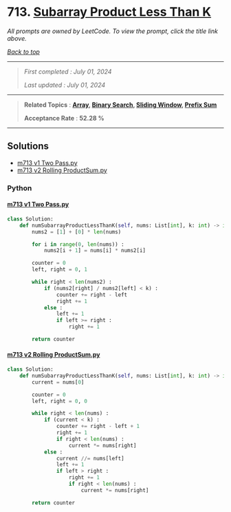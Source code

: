 # 713. [Subarray Product Less Than K](<https://leetcode.com/problems/subarray-product-less-than-k>)

*All prompts are owned by LeetCode. To view the prompt, click the title link above.*

*[Back to top](<../README.md>)*

------

> *First completed : July 01, 2024*
>
> *Last updated : July 01, 2024*

------

> **Related Topics** : **[Array](<by_topic/Array.md>), [Binary Search](<by_topic/Binary Search.md>), [Sliding Window](<by_topic/Sliding Window.md>), [Prefix Sum](<by_topic/Prefix Sum.md>)**
>
> **Acceptance Rate** : **52.28 %**

------

## Solutions

- [m713 v1 Two Pass.py](<../my-submissions/m713 v1 Two Pass.py>)
- [m713 v2 Rolling ProductSum.py](<../my-submissions/m713 v2 Rolling ProductSum.py>)
### Python
#### [m713 v1 Two Pass.py](<../my-submissions/m713 v1 Two Pass.py>)
```Python
class Solution:
    def numSubarrayProductLessThanK(self, nums: List[int], k: int) -> int:
        nums2 = [1] + [0] * len(nums)

        for i in range(0, len(nums)) :
            nums2[i + 1] = nums[i] * nums2[i]

        counter = 0
        left, right = 0, 1

        while right < len(nums2) :
            if (nums2[right] / nums2[left] < k) :
                counter += right - left
                right += 1
            else :
                left += 1
                if left >= right :
                    right += 1

        return counter
```

#### [m713 v2 Rolling ProductSum.py](<../my-submissions/m713 v2 Rolling ProductSum.py>)
```Python
class Solution:
    def numSubarrayProductLessThanK(self, nums: List[int], k: int) -> int:
        current = nums[0]

        counter = 0
        left, right = 0, 0

        while right < len(nums) :
            if (current < k) :
                counter += right - left + 1
                right += 1
                if right < len(nums) :
                    current *= nums[right]
            else :
                current //= nums[left]
                left += 1
                if left > right :
                    right += 1
                    if right < len(nums) :
                        current *= nums[right]

        return counter
```

